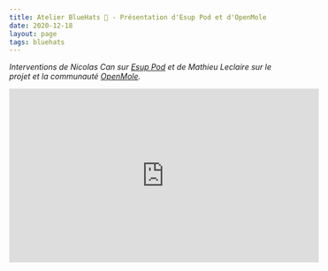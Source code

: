 ```yaml
---
title: Atelier BlueHats 🧢 - Présentation d'Esup Pod et d'OpenMole
date: 2020-12-18
layout: page
tags: bluehats
---
```


*Interventions de Nicolas Can sur [Esup Pod](https://sill.etalab.gouv.fr/fr/software?id=210) et de Mathieu Leclaire sur le projet et la communauté [OpenMole](https://github.com/openmole).*

<iframe title="Atelier BlueHats: Esup Pod et OpenMole" src="https://tube.numerique.gouv.fr/videos/embed/e7d72691-cb46-4a7f-b1aa-90ca3f289513" allowfullscreen="" sandbox="allow-same-origin allow-scripts allow-popups" width="560" height="315" frameborder="0"></iframe>


